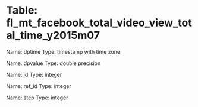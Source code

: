 Table: fl_mt_facebook_total_video_view_total_time_y2015m07
==========================================================

Name: dptime
Type: timestamp with time zone

Name: dpvalue
Type: double precision

Name: id
Type: integer

Name: ref_id
Type: integer

Name: step
Type: integer

